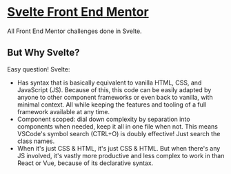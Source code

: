 # [Svelte Front End Mentor](https://svelte-fm.netlify.app/)

All Front End Mentor challenges done in Svelte.

## But Why Svelte?

Easy question! Svelte:

- Has syntax that is basically equivalent to vanilla HTML, CSS, and JavaScript (JS). Because of this, this code can be easily adapted by anyone to other component frameworks or even back to vanilla, with minimal context. All while keeping the features and tooling of a full framework available at any time.
- Component scoped: dial down complexity by separation into components when needed, keep it all in one file when not. This means VSCode's symbol search (CTRL+O) is doubly effective! Just search the class names.
- When it's just CSS & HTML, it's just CSS & HTML. But when there's any JS involved, it's vastly more productive and less complex to work in than React or Vue, because of its declarative syntax.
